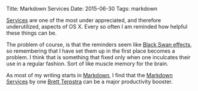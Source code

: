 Title: Markdown Services
Date: 2015-06-30
Tags: markdown

[Services][wikipedias] are one of the most under appreciated, and therefore underutilized, aspects of OS X. Every so often I am reminded how helpful these things can be.

 The problem of course, is that the reminders seem like [Black Swan effects][wikipedia], so remembering that I have set them up in the first place becomes a problem. I think that is something that  fixed only when one inculcates their use in a regular fashion. Sort of like muscle memory for the brain.

As most of my writing starts in [Markdown][daringfireball], I find that the [Markdown Services][brettterpstrams] by one [Brett Terpstra][brettterpstra] can be a major productivity booster.

[brettterpstra]: http://brettterpstra.com
[brettterpstrams]: http://brettterpstra.com/projects/markdown-service-tools/
[daringfireball]: http://daringfireball.net/projects/markdown/syntax
[wikipedia]: https://en.wikipedia.org/wiki/Black_swan_theory
[wikipedias]: https://en.wikipedia.org/wiki/Services_menu



